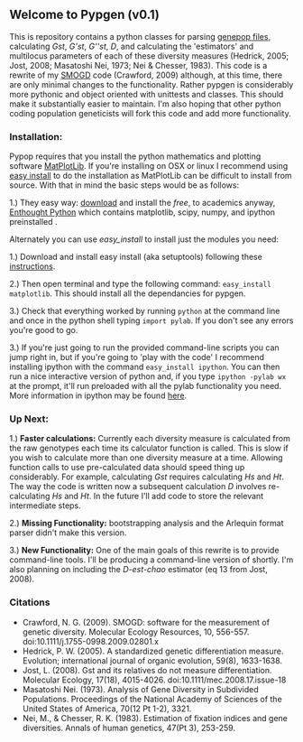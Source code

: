 Welcome to Pypgen (v0.1)
-----------------------

This is repository contains a python classes for parsing [genepop files](http://genepop.curtin.edu.au/help_input.html), calculating *Gst*, *G'st*, *G''st*, *D*, and calculating the 'estimators' and multilocus parameters of each of these diversity measures (Hedrick, 2005; Jost, 2008; Masatoshi Nei, 1973; Nei & Chesser, 1983). This code is a rewrite of my [SMOGD](https://github.com/ngcrawford/SMOGD) code (Crawford, 2009) although, at this time, there are only minimal changes to the functionality.  Rather pypgen is considerably more pythonic and object oriented with unittests and classes. This should make it substantially easier to maintain. I'm also hoping that other python coding population geneticists will fork this code and add more functionality. 

### Installation: ###

Pypop requires that you install the python mathematics and plotting software [MatPlotLib](http://matplotlib.sourceforge.net/index.html).  If you're installing on OSX or linux I recommend using [easy install](http://pypi.python.org/pypi/setuptools) to do the installation as MatPlotLib can be difficult to install from source.  With that in mind the basic steps would be as follows:

1.) They easy way: [download](http://www.enthought.com/products/edudownload.php) and install the *free*, to academics anyway, [Enthought Python](http://www.enthought.com/products/epd.php) which contains matplotlib, scipy, numpy, and ipython preinstalled  . 

Alternately you can use *easy_install* to install just the modules you need:

1.) Download and install easy install (aka setuptools) following these [instructions](http://pypi.python.org/pypi/setuptools).

2.) Then open terminal and type the following command: `easy_install matplotlib`. This should install all the dependancies for pypgen.

3.) Check that everything worked by running `python` at the command line and once in the python shell typing `import pylab`.  If you don't see any errors you're good to go. 

3.) If you're just going to run the provided command-line scripts you can jump right in, but if you're going to 'play with the code' I recommend installing ipython with the command `easy_install ipython`. You can then run a nice interactive version of python and, if you type `ipython -pylab wx` at the prompt, it'll run preloaded with all the pylab functionality you need. More information in ipython may be found [here](http://ipython.scipy.org/moin/). 


### Up Next: ###

1.) **Faster calculations:** Currently each diversity measure is calculated from the raw genotypes each time its calculator function is called. This is slow if you wish to calculate more than one diversity measure at a time. Allowing function calls to use pre-calculated data should speed thing up considerably. For example, calculating *Gst* requires calculating *Hs* and *Ht*.  The way the code is written now a subsequent calculation *D* involves re-calculating *Hs* and *Ht*. In the future I'll add code to store the relevant intermediate steps.

2.) **Missing Functionality:** bootstrapping analysis and the Arlequin format parser didn't make this version.

3.) **New Functionality:** One of the main goals of this rewrite is to provide command-line tools.  I'll be producing a command-line version of shortly. I'm also planning on including the *D-est-chao* estimator (eq 13 from Jost, 2008).

### Citations ###

*   Crawford, N. G. (2009). SMOGD: software for the measurement of genetic diversity. Molecular Ecology Resources, 10, 556-557. doi:10.1111/j.1755-0998.2009.02801.x
*   Hedrick, P. W. (2005). A standardized genetic differentiation measure. Evolution; international journal of organic evolution, 59(8), 1633-1638.
*   Jost, L. (2008). Gst and its relatives do not measure differentiation. Molecular Ecology, 17(18), 4015-4026. doi:10.1111/mec.2008.17.issue-18
*   Masatoshi Nei. (1973). Analysis of Gene Diversity in Subdivided Populations. Proceedings of the National Academy of Sciences of the United States of America, 70(12 Pt 1-2), 3321.
*   Nei, M., & Chesser, R. K. (1983). Estimation of fixation indices and gene diversities. Annals of human genetics, 47(Pt 3), 253-259.


